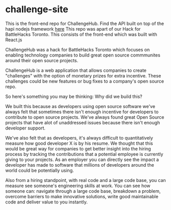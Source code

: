 # challenge-site

This is the front-end repo for ChallengeHub. 
Find the API built on top of the hapi nodejs framework [here](https://github.com/anthonyluu/challenge-api)
This repo was apart of our Hack for BattleHacks Toronto.
This consists of the front-end which was built with React.js

ChallengeHub was a hack for BattleHacks Toronto which
focuses on enabling technology companies to build great
open source commmunites around their open source projects.

ChallengeHub is a web application that allows companies
to create "challenges" with the option of monetary prizes 
for extra incentive. These challenges could be new
features or bug fixes to a company's open source repo.

So here's something you may be thinking: Why did we build this?

We built this because as developers using open source software
we've always felt that sometimes there isn't enough incentive
for developers to contribute to open source projects. We've
always found great Open Source projects that have alot of
unaddressed issues because there isn't enough developer
support.

We've also felt that as developers, it's always difficult
to quantitatively measure how good developer X is by his
resume. We thought that this would be great way for companies 
to get better insight into the hiring process by tracking the contributions
that a potential employee is currently giving to your projects.
As an employer you can directly see the impact a developer has made
to software that millions of developers around the world could be
potentially using.

Also from a hiring standpoint, with real code and a large code base,
you can measure see someone's engineering skills at work. You can see
how someone can: navigate through a large code base, breakdown a problem, 
overcome barriers to make innovative solutions, write good maintainable code 
and deliver value to you instantly.






